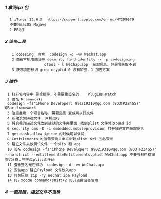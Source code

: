 ##### 1  拿到ipa 包    
      1 iTunes 12.6.3  https://support.apple.com/en-us/HT208079
      不兼容macOS Mojave
      2 PP助手
##### 2 签名工具  
       1 codesing  命令  codesign -d -vv WeChat.app
       2 查看本机电脑证书 security find-identity -v -p codesigning 
                      otool - l WeChap.app  获取信息，但是我获取不到
       3 获取加密标识 grep cryptid 0 没有加密，1 加密方案  
##### 3 操作
     1 打开包内容中 删除插件，不需要重签名的    PlugIns Watch  
     2 签名 Frameworks  
     codesign -fs"iPhone Developer: 990219310@qq.com (8Q3TP2Z4G5)" QBar.framework 
     3 注意搜索一个项目名称，需要变黑 变成可执行文件
     4 新建添加描述文件  真机运行 
     5 将真机的描述文件放到越狱的文件夹里面，找到plist 文件修改bund id
     6 security cms -D -i embedded.mobileprovision 打开描述文件获取信息
     7 get-task-allow 为true 的时候可以调试
     8 Entitlements 的值需要拷贝出来新建plist 文件 签名要用
     9 建立文件夹放俩个文件 一个plis 和 app
     10 签名 codesign -fs"iPhone Developer: 990219310@qq.com (8Q3TP2Z4G5)" --no-strict --entitlements=Entitlements.plist WeChat.app 不要强制严格审查/注意大写字母plist文件的
     11 查看签名是否成功  codesign -d -vv WeChat.app
     12 安装app 建立Payload 文件放入app
     13 打包压缩 zip -ry WeChat.ipa Payload
     14 打开xcode command+shift+2 打开连接设备管理
                         
##### 4 一直报错，描述文件不准确
